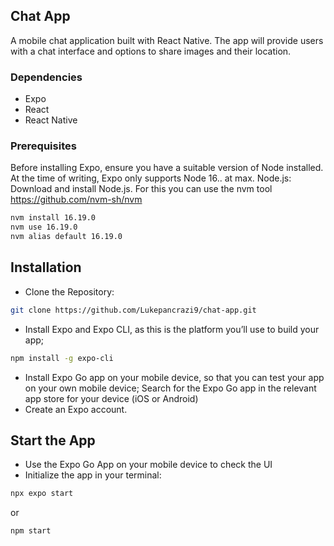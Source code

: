 ## Chat App

A mobile chat application built with React Native. The app will provide users with a chat interface and options to share images and their location.

### Dependencies

- Expo
- React
- React Native

### Prerequisites
Before installing Expo, ensure you have a suitable version of Node installed. At the time of writing, Expo only supports Node 16.. at max.
Node.js: Download and install Node.js. For this you can use the nvm tool https://github.com/nvm-sh/nvm
```bash
nvm install 16.19.0
nvm use 16.19.0
nvm alias default 16.19.0
```
## Installation 

- Clone the Repository:
```bash
git clone https://github.com/Lukepancrazi9/chat-app.git
```
- Install Expo and Expo CLI, as this is the platform you’ll use to build your app;
```bash
npm install -g expo-cli
```
- Install Expo Go app on your mobile device, so that you can test your app on your own mobile device;
      Search for the Expo Go app in the relevant app store for your device (iOS or Android)
- Create an Expo account.


## Start the App
- Use the Expo Go App on your mobile device to check the UI
- Initialize the app in your terminal:
```bash
npx expo start
```
or 
```bash
npm start
```
